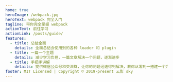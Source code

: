 ```yaml
---
home: true
heroImage: /webpack.jpg
heroText: webpack 完全入门
tagline: 带你完全掌握 webpack
actionText: 前往学习
actionLink: /posts/guide/
features:
  - title: 总结全面
    details: 全面总结会使用到的各种 loader 和 plugin
  - title: 一篇一个主题
    details: 减少学习负担，一篇文章解决一个问题，逐渐进步
  - title: 手把手讲解
    details: 提供微信公众号和交流群，让你的问题迅速得到解决，教你从零到一搭建一个完善的项目
footer: MIT Licensed | Copyright © 2019-present 云影 sky
---
```

